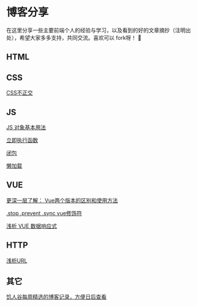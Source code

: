 # 博客分享

在这里分享一些主要前端个人的经验与学习，以及看到的好的文章摘抄（注明出处），希望大家多多支持，共同交流。喜欢可以 fork呀！ :love_letter:

## HTML



## CSS

[CSS不正交](/src/css/css%20不正交/readme.md)



## JS
[JS 对象基本用法](/src/js/object/object.md)

[立即执行函数](/src/js/IIFE/iife.md)

[闭包](src/js/closure/closure.md)


[懒加载](src/js/lazyload/lazyload.md)

[](#)



## VUE

[更深一层了解： Vue两个版本的区别和使用方法](/src/vue/vue.js-vueruntime/readme.md)

[.stop .prevent .sync vue修饰符](/src/vue/modifiers/readme.md)

[浅析 VUE 数据响应式](/src/vue/vue-data-reactivity/readme.md)



## HTTP

[浅析URL](/src/http/http-url/url.md)



## 其它

[饥人谷每周精选的博客记录，方便日后查看](/src/other/jrg-good-blog/readme.md)

